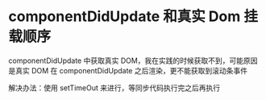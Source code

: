 # componentDidUpdate 和真实 Dom 挂载顺序

componentDidUpdate 中获取真实 DOM，我在实践的时候获取不到，可能原因是真实 DOM 在 componentDidUpdate 之后渲染，更不能获取到滚动条事件

解决办法：使用 setTimeOut 来进行，等同步代码执行完之后再执行
